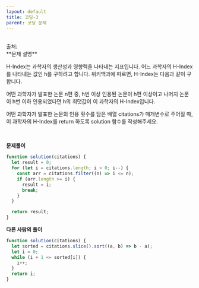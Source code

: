 ```yaml
---
layout: default
title: 코딩-3
parent: 코딩 문제
---
```


<br>
출처: <https://programmers.co.kr/learn/courses/30/lessons/42747?language=javascript>

<br>
**문제 설명**
<br>

H-Index는 과학자의 생산성과 영향력을 나타내는 지표입니다. 어느 과학자의 H-Index를 나타내는 값인 h를 구하려고 합니다. 위키백과에 따르면, H-Index는 다음과 같이 구합니다.
<br>

어떤 과학자가 발표한 논문 n편 중, h번 이상 인용된 논문이 h편 이상이고 나머지 논문이 h번 이하 인용되었다면 h의 최댓값이 이 과학자의 H-Index입니다.
<br>

어떤 과학자가 발표한 논문의 인용 횟수를 담은 배열 citations가 매개변수로 주어질 때, 이 과학자의 H-Index를 return 하도록 solution 함수를 작성해주세요.

<br>

**문제풀이**

```js
function solution(citations) {
  let result = 0;
  for (let i = citations.length; i > 0; i--) {
    const arr = citations.filter((n) => i <= n);
    if (arr.length >= i) {
      result = i;
      break;
    }
  }

  return result;
}
```

**다른 사람의 풀이**

```js
function solution(citations) {
  let sorted = citations.slice().sort((a, b) => b - a);
  let i = 0;
  while (i + 1 <= sorted[i]) {
    i++;
  }
  return i;
}
```
